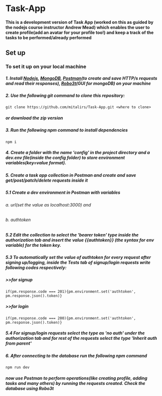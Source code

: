 # Task-App
#### This is a development version of Task App (worked on this as guided by the nodejs course instructor Andrew Mead) which enables the user to create profile(add an avatar for your profile too!) and keep a track of the tasks to be performed/already performed
## Set up
### To set it up on your local machine
##### 1. Install [Nodejs](https://nodejs.org/en/), [MongoDB](https://www.mongodb.com), [Postman](https://www.postman.com/)(to create and save HTTP/s requests and read their responses), [Robo3t](https://robomongo.org/)(GUI for mongoDB) on your machine
##### 2. Use the following git command to clone this repository:
```git clone https://github.com/mitalirs/Task-App.git <where to clone>```
##### or download the zip version
##### 3. Run the following npm command to install dependencies
```npm i```
##### 4. Create a folder with the name 'config' in the project directory and a dev.env file(inside the config folder) to store environment variables(key=value format).
##### 5. Create a task app collection in Postman and create and save get/post/patch/delete requests inside it
##### 5.1 Create a dev environment in Postman with variables 
###### a. url(set the value as localhost:3000) and 
###### b. authtoken
##### 5.2 Edit the collection to select the 'bearer token' type inside the authorization tab and insert the value {{authtoken}} (the syntax for env variable) for the token key.
##### 5.3 To automatically set the value of authtoken for every request after signing up/logging, inside the Tests tab of signup/login requests write following codes respectively:
##### >>for signup
```if(pm.response.code === 201){pm.environment.set('authtoken', pm.response.json().token)}``` 
##### >>for login
```if(pm.response.code === 200){pm.environment.set('authtoken', pm.response.json().token)}```
##### 5.4 For signup/login requests select the type as 'no auth' under the authorization tab and for rest of the requests select the type 'Inherit auth from parent'
##### 6. After connecting to the database run the following npm command
```npm run dev```
##### now use Postman to perform operations(like creating profile, adding tasks and many others) by running the requests created. Check the database using Robo3t
